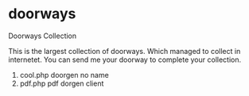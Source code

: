 # doorways
Doorways Collection

This is the largest collection of doorways.
Which managed to collect in internetet.
You can send me your doorway to complete your collection.

1. cool.php doorgen no name
2. pdf.php pdf dorgen  client
